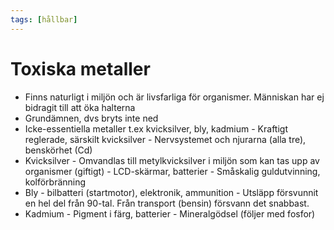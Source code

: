 ```yaml
---
tags: [hållbar]
---
```

# Toxiska metaller
- Finns naturligt i miljön och är livsfarliga för organismer. Människan har ej bidragit till att öka halterna
- Grundämnen, dvs bryts inte ned
- Icke-essentiella metaller t.ex kvicksilver, bly, kadmium
		- Kraftigt reglerade, särskilt kvicksilver
		- Nervsystemet och njurarna (alla tre), benskörhet (Cd)
- Kvicksilver
		- Omvandlas till metylkvicksilver i miljön som kan tas upp av organismer (giftigt)
		- LCD-skärmar, batterier
		- Småskalig guldutvinning, kolförbränning
- Bly
		- bilbatteri (startmotor), elektronik, ammunition
		- Utsläpp försvunnit en hel del från 90-tal. Från transport (bensin) försvann det snabbast.
- Kadmium
		- Pigment i färg, batterier
		- Mineralgödsel (följer med fosfor)